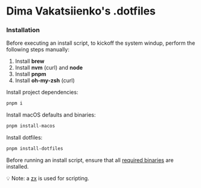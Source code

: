 # Dima Vakatsiienko's .dotfiles

### Installation

Before executing an install script, to kickoff the system windup, perform the following steps manually:
1. Install **brew**
2. Install **nvm** (curl) and **node**
3. Install **pnpm**
4. Install **oh-my-zsh** (curl)

Install project dependencies:

```bash
pnpm i
```

Install macOS defaults and binaries:

```bash
pnpm install-macos
```

Install dotfiles:

```bash
pnpm install-dotfiles
```

Before running an install script, ensure that all
[required binaries](https://github.com/dvakatsiienko/.dotfiles/blob/main/script/install_macos.mjs#L36)
are installed.

💡 Note: a [zx](https://github.com/google/zx#fs-package) is used for scripting.
